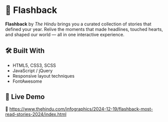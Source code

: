 # 📸 Flashback 

**Flashback** by *The Hindu* brings you a curated collection of stories that defined your year. Relive the moments that made headlines, touched hearts, and shaped our world — all in one interactive experience.

## 🛠️ Built With

- HTML5, CSS3, SCSS
- JavaScript / jQuery 
- Responsive layout techniques
- FontAwesome 

## 🚀 Live Demo

🔗 https://www.thehindu.com/infographics/2024-12-19/flashback-most-read-stories-2024/index.html 
